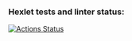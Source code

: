 ### Hexlet tests and linter status:
[![Actions Status](https://github.com/marianazaro/frontend-project-11/workflows/hexlet-check/badge.svg)](https://github.com/marianazaro/frontend-project-11/actions)
